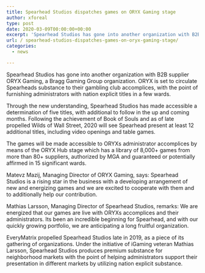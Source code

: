```yaml
---
title: Spearhead Studios dispatches games on ORYX Gaming stage
author: xforeal 
type: post
date: 2020-03-09T00:00:00+00:00
excerpt: 'Spearhead Studios has gone into another organization with B2B supplier ORYX Gaming, a Bragg Gaming Group company '
url: / spearhead-studios-dispatches-games-on-oryx-gaming-stage/
categories:
  - news

---
```

Spearhead Studios has gone into another organization with B2B supplier ORYX Gaming, a Bragg Gaming Group organization. ORYX is set to circulate Spearheads substance to their gambling club accomplices, with the point of furnishing administrators with nation explicit titles in a few wards. 

Through the new understanding, Spearhead Studios has made accessible a determination of five titles, with additional to follow in the up and coming months. Following the achievement of Book of Souls and as of late propelled Wilds of Wall Street, 2020 will see Spearhead present at least 12 additional titles, including video openings and table games. 

The games will be made accessible to ORYXs administrator accomplices by means of the ORYX Hub stage which has a library of 8,000+ games from more than 80+ suppliers, authorized by MGA and guaranteed or potentially affirmed in 15 significant wards. 

Matevz Mazij, Managing Director of ORYX Gaming, says: Spearhead Studios is a rising star in the business with a developing arrangement of new and energizing games and we are excited to cooperate with them and to additionally help our contribution. 

Mathias Larsson, Managing Director of Spearhead Studios, remarks: We are energized that our games are live with ORYXs accomplices and their administrators. Its been an incredible beginning for Spearhead, and with our quickly growing portfolio, we are anticipating a long fruitful organization. 

EveryMatrix propelled Spearhead Studios late in 2019, as a piece of its gathering of organizations. Under the initiative of iGaming veteran Mathias Larsson, Spearhead Studios produces premium substance for neighborhood markets with the point of helping administrators support their presentation in different markets by utilizing nation explicit substance.
